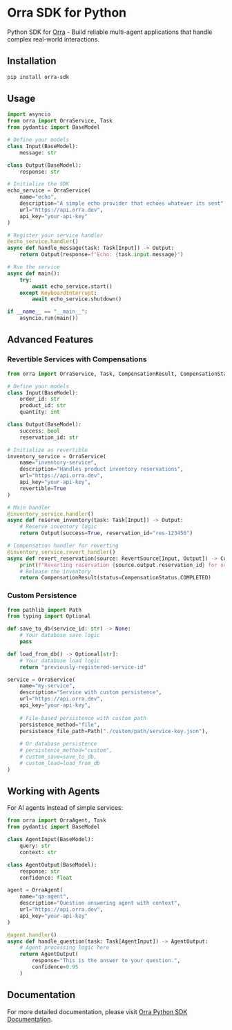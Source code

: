 # Orra SDK for Python

Python SDK for [Orra](https://github.com/orra-dev/orra) - Build reliable multi-agent applications that handle complex real-world interactions.

## Installation

```bash
pip install orra-sdk
```

## Usage

```python
import asyncio
from orra import OrraService, Task
from pydantic import BaseModel

# Define your models
class Input(BaseModel):
    message: str

class Output(BaseModel):
    response: str

# Initialize the SDK
echo_service = OrraService(
    name="echo",
    description="A simple echo provider that echoes whatever its sent",
    url="https://api.orra.dev",
    api_key="your-api-key"
)

# Register your service handler
@echo_service.handler()
async def handle_message(task: Task[Input]) -> Output:
    return Output(response=f"Echo: {task.input.message}")

# Run the service
async def main():
    try:
        await echo_service.start()
    except KeyboardInterrupt:
        await echo_service.shutdown()

if __name__ == "__main__":
    asyncio.run(main())
```

## Advanced Features

### Revertible Services with Compensations

```python
from orra import OrraService, Task, CompensationResult, CompensationStatus, RevertSource

# Define your models
class Input(BaseModel):
    order_id: str
    product_id: str
    quantity: int

class Output(BaseModel):
    success: bool
    reservation_id: str

# Initialize as revertible
inventory_service = OrraService(
    name="inventory-service",
    description="Handles product inventory reservations",
    url="https://api.orra.dev",
    api_key="your-api-key",
    revertible=True
)

# Main handler
@inventory_service.handler()
async def reserve_inventory(task: Task[Input]) -> Output:
    # Reserve inventory logic
    return Output(success=True, reservation_id="res-123456")

# Compensation handler for reverting
@inventory_service.revert_handler()
async def revert_reservation(source: RevertSource[Input, Output]) -> CompensationResult:
    print(f"Reverting reservation {source.output.reservation_id} for order {source.input.order_id}")
    # Release the inventory
    return CompensationResult(status=CompensationStatus.COMPLETED)
```

### Custom Persistence

```python
from pathlib import Path
from typing import Optional

def save_to_db(service_id: str) -> None:
    # Your database save logic
    pass

def load_from_db() -> Optional[str]:
    # Your database load logic
    return "previously-registered-service-id"

service = OrraService(
    name="my-service",
    description="Service with custom persistence",
    url="https://api.orra.dev",
    api_key="your-api-key",
    
    # File-based persistence with custom path
    persistence_method="file",
    persistence_file_path=Path("./custom/path/service-key.json"),
    
    # Or database persistence
    # persistence_method="custom",
    # custom_save=save_to_db,
    # custom_load=load_from_db
)
```

## Working with Agents

For AI agents instead of simple services:

```python
from orra import OrraAgent, Task
from pydantic import BaseModel

class AgentInput(BaseModel):
    query: str
    context: str

class AgentOutput(BaseModel):
    response: str
    confidence: float

agent = OrraAgent(
    name="qa-agent",
    description="Question answering agent with context",
    url="https://api.orra.dev",
    api_key="your-api-key"
)

@agent.handler()
async def handle_question(task: Task[AgentInput]) -> AgentOutput:
    # Agent processing logic here
    return AgentOutput(
        response="This is the answer to your question.",
        confidence=0.95
    )
```

## Documentation

For more detailed documentation, please visit [Orra Python SDK Documentation](https://github.com/orra-dev/orra/blob/main/docs/sdks/python-sdk.md).
